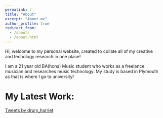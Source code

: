 ```yaml
---
permalink: /
title: "About"
excerpt: "About me"
author_profile: true
redirect_from: 
  - /about/
  - /about.html
---
```


Hi, welcome to my personal website, created to collate all of my creative and techology research in one place!

I am a 21 year old BA(hons) Music student who works as a freelance musician and researches music technology. My study is based in Plymouth as that is where I go to university!




My Latest Work:
======

<a class="twitter-timeline" data-width="300" data-height="500" data-theme="light" href="https://twitter.com/drury_harriet?ref_src=twsrc%5Etfw">Tweets by drury_harriet</a> <script async src="https://platform.twitter.com/widgets.js" charset="utf-8"></script>
